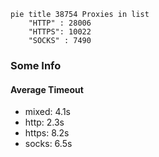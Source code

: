 
```mermaid
pie title 38754 Proxies in list
    "HTTP" : 28006
    "HTTPS": 10022
    "SOCKS" : 7490
```

### Some Info
#### Average Timeout

- mixed: 4.1s
- http: 2.3s
- https: 8.2s
- socks: 6.5s